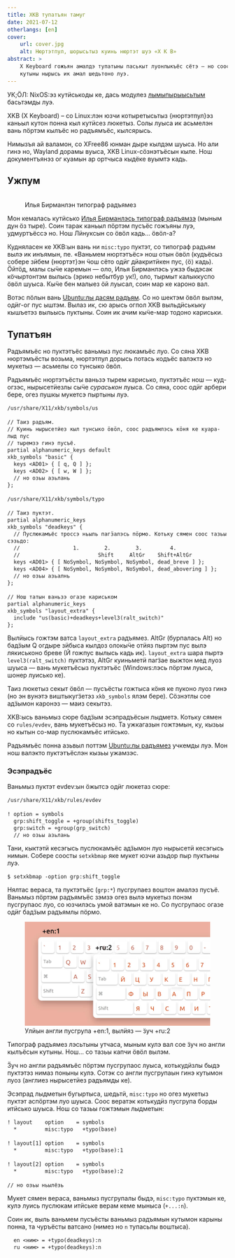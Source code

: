 ```yaml
---
title: XKB тупатъян тамуг
date: 2021-07-12
otherlangs: [en]
cover:
    url: cover.jpg
    alt: Нюртэтпул, шорысьтыз куинь нюртэт шуэ «X K B»
abstract: >
    X Keyboard гожъян амалдэ тупатыны паськыт луонлыкъёс сётэ — но соосты 
    кутыны нырысь ик амал шедьтоно луэ.
---
```


<aside>

УК;ӦЛ: NixOS:эз кутӥськоды ке, дась модулез [лымыпырыысьтым][flake] басьтэмды 
луэ.

</aside>

XKB (X Keyboard) – со Linux:лэн юзчи котыретысьтыз {нюртэтпул}эз
каньыл кутон понна кыл кутӥсез люкетыз. Солы луыса ик асьмелэн вань пӧртэм 
кылъёс но радъямъёс, кылсярысь.

Нимызъя ай валамон, со XFree86 юнман дыре кылдэм шуыса. Но али гинэ но, Wayland 
дорамы вуыса, XKB Linux-сӧзнэтъёсын кыле. Нош документъянэз ог куамын ар 
ортчыса кыдёке вуымтэ кадь.

## Ужпум

<figure>
<img src="https://ilyabirman.ru/projects/typography-layout/i/layout-win@2x.png" alt=""/>
<figcaption>Илья Бирманлэн типограф радъямез</figcaption>
</figure>

Мон кемалась кутӥсько [Илья Бирманлэсь типограф радъямзэ][ilya-birman] (мыным 
дун ӧз тыре). Соин тарак каньыл пӧртэм пусъёс гожъяны луэ, удмуртъёссэ но. Нош 
Лӥнуксын со ӧвӧл кадь… ӧвӧл-а?

Кудняласен ке XKB:ын вань ни `misc:typo` пуктэт, со типограф радъям вылэ ик 
инъямын, пе. «Ваньмем нюртэтъёс» нош отын ӧвӧл (кудъёсыз собере зӥбем 
{нюртэт}эн ӵош сёто одӥг дӥакритӥкен пус, ⟨ӧ⟩ кадь). Ӧйтӧд, малы 
сыӵе каремын — оло, Илья Бирманлэсь ужзэ быдэсак кӧчыртонтэм вылысь (эрико 
небытбур ук!), оло, тырмыт калыккуспо ӧвӧл шуыса. Кыӵе бен малыез ӧй луысал, 
соин мар ке кароно вал.

Вотэс пӧлын вань [Ubuntu:лы дасям радъям][ubuntu]. Со но шектэм ӧвӧл вылэм, 
одӥг-ог пус ыштэм. Вылаз ик, сю арысь огпол XKB выльдӥськыку кышъетэз выльысь
пуктыны. Соин ик ачим кыӵе-мар тодоно кариськи.

## Тупатъян

Радъямъёс но пуктэтъёс ваньмыз пус люкамъёс луо. Со сяна XKB нюртэмъёсты 
возьма, нюртэтпул дорысь потась кодъёс валэктэ но мукетыз — асьмелы со тунсыко 
ӧвӧл.

Радъямъёс нюртэтъёсты ваньзэ тырем карисько, пуктэтъёс нош — куд-огзэс, 
нырысетӥезлы сыӵе *сураськон* луыса. Со сяна, соос одӥг арбери бере, огез пушкы 
мукетсэ пыртыны луэ.

```
/usr/share/X11/xkb/symbols/us

// Таиз радъям.
// Куинь нырысетӥез кыл тунсыко ӧвӧл, соос радъямлэсь кӧня ке куара-лыд пус 
// тыремзэ гинэ пусъё.
partial alphanumeric_keys default
xkb_symbols "basic" {
  keys <AD01> { [ q, Q ] };
  keys <AD02> { [ w, W ] };
  // но озьы азьлань
};

/usr/share/X11/xkb/symbols/typo

// Таиз пуктэт.
partial alphanumeric_keys
xkb_symbols "deadkeys" {
  // Пуслюкамъёс троссэ ньыль пагӟалэсь пӧрмо. Котьку сямен соос тазьы сэзьдо:
  //                 1.        2.        3.         4.
  //                         Shift     AltGr    Shift+AltGr
  keys <AD01> { [ NoSymbol, NoSymbol, NoSymbol, dead_breve ] };
  keys <AD04> { [ NoSymbol, NoSymbol, NoSymbol, dead_abovering ] };
  // но озьы азьалнь
};

// Нош татын ваньзэ огазе кариськом
partial alphanumeric_keys
xkb_symbols "layout_extra" {
  include "us(basic)+deadkeys+level3(ralt_switch)"
};
```

Вылӥысь гожтэм ватса `layout_extra` радъямез. AltGr (бурпалась Alt) но бадӟым Q 
огдыре зӥбыса кылдоз олокыӵе отӥяз пыртэм пус вылэ лякиськоно бреве (Й гожпус 
вылысь кадь ик). `layout_extra` шара пыртэ `level3(ralt_switch)` пуктэтэз, 
AltGr куиньметӥ пагӟае выжтон мед луоз шуыса — вань мукетъёсыз пуктэтъёс 
(Windows:лэсь пӧртэм луыса, шонер луисько ке).

Таиз люкетыз секыт ӧвӧл — пусъёсты гожтыса кӧня ке пуконо луоз гинэ (но эн 
вунэтэ виштыкугӟетэз `xkb_symbols` ялэм бере). Сӧзнэтлы сое адӟымон каронэз —
маиз секытэз.

XKB:ысь ваньмыз сюре бадӟым эсэпрадъёсын лыдметэ. Котьку сямен со 
`rules/evdev`, вань мукетъёсыз но. Та ужкагазын гожтэмын, ку, кызьы но кытын 
со-мар пуслюкамъёс итӥсько.

Радъямъёс понна азьвыл поттэм [Ubuntu:лы радъямез][ubuntu] учкемды луэ. Мон нош 
валэкто пуктэтъёслэн кызьы ужамзэс.

### Эсэпрадъёс

Ваньмыз пуктэт evdev:ын ӧжытсэ одӥг люкетаз сюре:

```
/usr/share/X11/xkb/rules/evdev

! option = symbols
  grp:shift_toggle = +group(shifts_toggle)
  grp:switch = +group(grp_switch)
  // но озьы азьлань
```

Тани, кыктэтӥ кесэгысь пуслюкамъёс адӟымон луо нырысетӥ кесэгысь нимын. Собере 
соосты `setxkbmap` яке мукет юзчи азьдор пыр пуктыны луэ.

```
$ setxkbmap -option grp:shift_toggle
```

Нялтас вераса, та пуктэтъёс (`grp:*`) пусгрупаез воштон амалэз пусъё. Ваньмыз 
пӧртэм радъямъёс зэмзэ огез вылэ мукетыз понэм пусгрупаос луо, со юзчилэсь умой 
ватэмын ке но. Со пусгрупаос огазе одӥг бадӟым радъямлы пӧрмо.

<figure>
<img src="groups.jpg" alt="Улӥын англи пусгрупа +en:1, вылӥяз — ӟуч +ru:2"/>
<figcaption>Улӥын англи пусгрупа +en:1, вылӥяз — ӟуч +ru:2</figcaption>
</figure>

Типограф радъямез лэсьтыны утчаса, мыным кулэ вал сое ӟуч но англи кылъёсын 
кутыны. Нош… со тазьы капчи ӧвӧл вылэм.

Ӟуч но англи радъямъёс пӧртэм пусгрупаос луыса, котькудӥзлы быдэ пуктэтэз нимаз 
поныны кулэ. Сотэк со англи пусгрупаын гинэ кутымон луоз (англиез нырысетӥез 
радъямды ке).

Эсэпрад лыдметын бугыртыса, шедьтӥ, `misc:typo` но огез мукетыз пуктэт аспӧртэм 
луо шуыса. Соос вератэк котькудӥз пусгрупа борды итӥсько шуыса. Нош со тазьы 
гожтэмын лыдметын:

```
! layout    option    = symbols
  *         misc:typo   +typo(base)

! layout[1] option    = symbols
  *         misc:typo   +typo(base):1

! layout[2] option    = symbols
  *         misc:typo   +typo(base):2

// но озьы ньылёзь
```

Мукет сямен вераса, ваньмыз пусгрупалы быдэ, `misc:typo` пуктэмын ке, кулэ 
луись пуслюкам итӥське верам кеме мыныса (`+...:n`).

Соин ик, выль ваньмем пусъёсты ваньмыз радъямын кутымон карыны понна, та 
чуръёсты ватсано (нимез но `n` тупасьлы воштыса).

```
  en <ним> = +typo(deadkeys):n
  ru <ним> = +typo(deadkeys):n
```

[flake]: https://github.com/kotwys/lymypyry/blob/main/modules/extra-xkb-options.nix
[ilya-birman]: https://ilyabirman.ru/projects/typography-layout/
[ubuntu]: https://github.com/neochief/birman-typography-layouts-for-ubuntu
